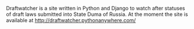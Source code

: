 Draftwatcher is a site written in Python and Django to watch after statuses of draft laws submitted into State Duma of Russia.
At the moment the site is available at http://draftwatcher.pythonanywhere.com/
